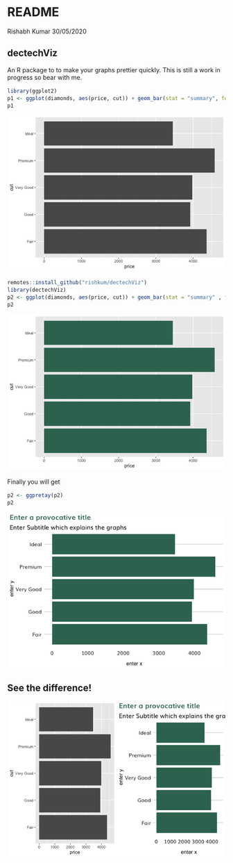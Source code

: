 README
================
Rishabh Kumar
30/05/2020

## dectechViz

An R package to to make your graphs prettier quickly. This is still a
work in progress so bear with me.

``` r
library(ggplot2)
p1 <- ggplot(diamonds, aes(price, cut)) + geom_bar(stat = "summary", fun.x = "mean" )
p1
```

![](README_files/figure-gfm/ggplot2%20-1.png)<!-- -->

``` r
remotes::install_github("rishkum/dectechViz")
library(dectechViz)
p2 <- ggplot(diamonds, aes(price, cut)) + geom_bar(stat = "summary" , fill = dectech_cols("dectech green"))
p2
```

![](README_files/figure-gfm/unnamed-chunk-1-1.png)<!-- -->

Finally you will get

``` r
p2 <- ggpretay(p2)
p2
```

![](README_files/figure-gfm/unnamed-chunk-2-1.png)<!-- -->

## See the difference\!

![](README_files/figure-gfm/unnamed-chunk-3-1.png)<!-- -->
